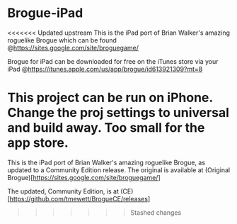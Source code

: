 Brogue-iPad
===========

<<<<<<< Updated upstream
This is the iPad port of Brian Walker's amazing roguelike Brogue which can be found @https://sites.google.com/site/broguegame/

Brogue for iPad can be downloaded for free on the iTunes store via your iPad @https://itunes.apple.com/us/app/brogue/id613921309?mt=8

This project can be run on iPhone. Change the proj settings to universal and build away. Too small for the app store.
=======
This is the iPad port of Brian Walker's amazing roguelike Brogue, as updated to a Community Edition release. The original is available at (Original Brogue)[https://sites.google.com/site/broguegame/]

The updated, Community Edition, is at (CE)[https://github.com/tmewett/BrogueCE/releases]
>>>>>>> Stashed changes
